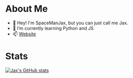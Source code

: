 # About Me

- 👋 Hey! I'm SpaceManJax, but you can just call me Jax.
- 🌱 I’m currently learning Python and JS
- 📫 [Website](spacemanjax.github.io/linktree)

# Stats

[![Jax's GitHub stats](https://github-readme-stats.vercel.app/api?username=spacemanjax&show_icons=true&theme=gruvbox)](https://github.com/anuraghazra/github-readme-stats)

<!---
SpaceManJax/SpaceManJax is a ✨ special ✨ repository because its `README.md` (this file) appears on your GitHub profile.
You can click the Preview link to take a look at your changes.
--->
